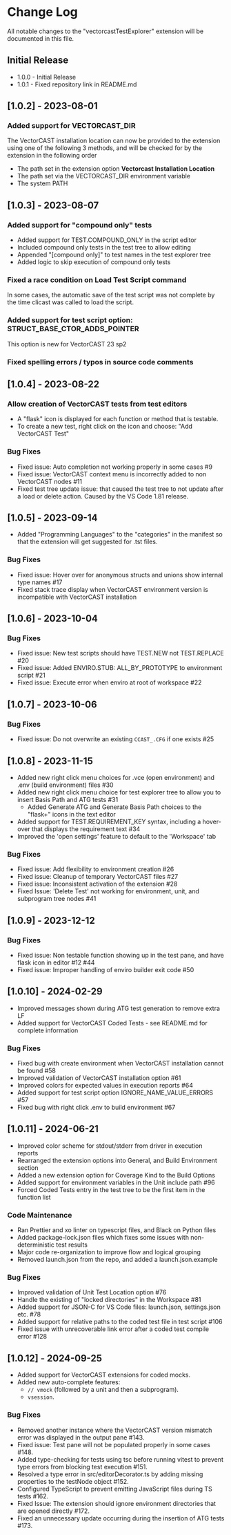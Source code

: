 # Change Log

All notable changes to the "vectorcastTestExplorer" extension will be documented in this file.

## Initial Release

- 1.0.0 - Initial Release
- 1.0.1 - Fixed repository link in README.md

## [1.0.2] - 2023-08-01

### Added support for VECTORCAST_DIR
The VectorCAST installation location can now be provided to the extension using one of the following 3 methods,
and will be checked for by the extension in the following order
- The path set in the extension option **Vectorcast Installation Location**
- The path set via the VECTORCAST_DIR environment variable
- The system PATH

## [1.0.3] - 2023-08-07

### Added support for "compound only" tests
- Added support for TEST.COMPOUND_ONLY in the script editor
- Included compound only tests in the test tree to allow editing
- Appended "[compound only]" to test names in the test explorer tree
- Added logic to skip execution of compound only tests

### Fixed a race condition on Load Test Script command
In some cases, the automatic save of the test script was not complete
by the time clicast was called to load the script.

### Added support for test script option: STRUCT_BASE_CTOR_ADDS_POINTER
This option is new for VectorCAST 23 sp2

### Fixed spelling errors / typos in source code comments


## [1.0.4] - 2023-08-22

### Allow creation of VectorCAST tests from test editors
- A "flask" icon is displayed for each function or method that is testable. 
- To create a new test, right click on the icon and choose: "Add VectorCAST Test"

### Bug Fixes
- Fixed issue: Auto completion not working properly in some cases #9
- Fixed issue: VectorCAST context menu is incorrectly added to non VectorCAST nodes #11
- Fixed test tree update issue: that caused the test tree to not update after a load or delete action.  Caused by the VS Code 1.81 release.

## [1.0.5] - 2023-09-14

- Added "Programming Languages" to the "categories" in the manifest so that the extension will get suggested for .tst files.

### Bug Fixes
- Fixed issue: Hover over for anonymous structs and unions show internal type names #17
- Fixed stack trace display when VectorCAST environment version is incompatible with VectorCAST installation


## [1.0.6] - 2023-10-04

### Bug Fixes
- Fixed issue:  New test scripts should have TEST.NEW not TEST.REPLACE #20
- Fixed issue:  Added ENVIRO.STUB: ALL_BY_PROTOTYPE to environment script #21
- Fixed issue:  Execute error when enviro at root of workspace #22

## [1.0.7] - 2023-10-06

### Bug Fixes
- Fixed issue: Do not overwrite an existing `CCAST_.CFG` if one exists #25

## [1.0.8] - 2023-11-15

- Added new right click menu choices for .vce (open environment) and .env (build environment) files #30
- Added new right click menu choice for test explorer tree to allow you to insert Basis Path and ATG tests #31
    - Added Generate ATG and Generate Basis Path choices to the "flask+" icons in the text editor
- Added support for TEST.REQUIREMENT_KEY syntax, including a hover-over that displays the requirement text #34
- Improved the 'open settings' feature to default to the 'Workspace' tab

### Bug Fixes
- Fixed issue: Add flexibility to environment creation #26
- Fixed issue: Cleanup of temporary VectorCAST files #27
- Fixed issue: Inconsistent activation of the extension #28
- Fixed Issue: 'Delete Test' not working for environment, unit, and subprogram tree nodes #41

## [1.0.9] - 2023-12-12

### Bug Fixes
- Fixed issue: Non testable function showing up in the test pane, and have flask icon in editor #12 #44
- Fixed issue: Improper handling of enviro builder exit code #50

## [1.0.10] - 2024-02-29

- Improved messages shown during ATG test generation to remove extra LF 
- Added support for VectorCAST Coded Tests - see README.md for complete information

### Bug Fixes
- Fixed bug with create environment when VectorCAST installation cannot be found #58
- Improved validation of VectorCAST installation option #61
- Improved colors for expected values in execution reports #64
- Added support for test script option IGNORE_NAME_VALUE_ERRORS #57
- Fixed bug with right click .env to build environment #67

## [1.0.11] - 2024-06-21
- Improved color scheme for stdout/stderr from driver in execution reports
- Rearranged the extension options into General, and Build Environment section
- Added a new extension option for Coverage Kind to the Build Options
- Added support for environment variables in the Unit include path #96
- Forced Coded Tests entry in the test tree to be the first item in the function list

### Code Maintenance

- Ran Prettier and xo linter on typescript files, and Black on Python files
- Added package-lock.json files which fixes some issues with non-deterministic test results
- Major code re-organization to improve flow and logical grouping
- Removed launch.json from the repo, and added a launch.json.example

### Bug Fixes
- Improved validation of Unit Test Location option #76
- Handle the existing of "locked directories" in the Workspace #81
- Added support for JSON-C for VS Code files: launch.json, settings.json etc. #78
- Added support for relative paths to the coded test file in test script #106
- Fixed issue with unrecoverable link error after a coded test compile error #128

## [1.0.12] - 2024-09-25
- Added support for VectorCAST extensions for coded mocks.
- Added new auto-complete features:
    - `// vmock` (followed by a unit and then a subprogram).
    - `vsession`.

### Bug Fixes
- Removed another instance where the VectorCAST version mismatch error was displayed in the output pane #143.
- Fixed issue: Test pane will not be populated properly in some cases #148.
- Added type-checking for tests using tsc before running vitest to prevent type errors from blocking test execution #151.
- Resolved a type error in src/editorDecorator.ts by adding missing properties to the testNode object #152.
- Configured TypeScript to prevent emitting JavaScript files during TS tests #162.
- Fixed Issue: The extension should ignore environment directories that are opened directly #172.
- Fixed an unnecessary update occurring during the insertion of ATG tests #173.
